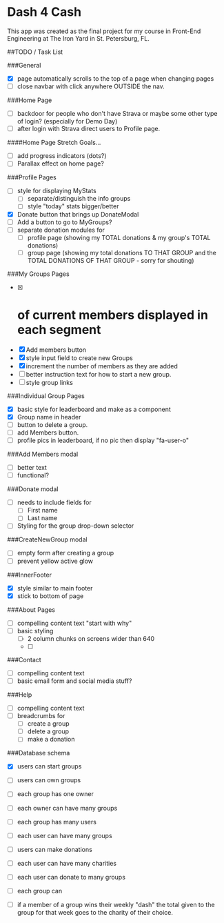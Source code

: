 # Dash 4 Cash
This app was created as the final project for my course in Front-End Engineering at The Iron Yard in St. Petersburg, FL.

##TODO / Task List

###General
- [x] page automatically scrolls to the top of a page when changing pages
- [ ] close navbar with click anywhere OUTSIDE the nav.

###Home Page
- [ ] backdoor for people who don't have Strava or maybe some other type of login? (especially for Demo Day)
- [ ] after login with Strava direct users to Profile page.

####Home Page Stretch Goals...
- [ ] add progress indicators (dots?)
- [ ] Parallax effect on home page?

###Profile Pages
- [ ] style for displaying MyStats
  - [ ] separate/distinguish the info groups
  - [ ] style "today" stats bigger/better
- [x] Donate button that brings up DonateModal
- [ ] Add a button to go to MyGroups?
- [ ] separate donation modules for
  - [ ] profile page (showing my TOTAL donations & my group's TOTAL donations)
  - [ ] group page (showing my total donations TO THAT GROUP and the TOTAL DONATIONS OF THAT GROUP - sorry for shouting)

###My Groups Pages
- [x] # of current members displayed in each segment
- [x] Add members button
- [x] style input field to create new Groups
- [x] increment the number of members as they are added
- [ ] better instruction text for how to start a new group.
- [ ] style group links

###Individual Group Pages
- [x] basic style for leaderboard and make as a component
- [x] Group name in header
- [ ] button to delete a group.
- [ ] add Members button.
- [ ] profile pics in leaderboard, if no pic then display "fa-user-o"

###Add Members modal
- [ ] better text
- [ ] functional?

###Donate modal
- [ ] needs to include fields for
  - [ ] First name
  - [ ] Last name
- [ ] Styling for the group drop-down selector

###CreateNewGroup modal
- [ ] empty form after creating a group
- [ ] prevent yellow active glow

###InnerFooter
- [x] style similar to main footer
- [x] stick to bottom of page

###About Pages
- [ ] compelling content text "start with why"
- [ ] basic styling
  - [ ] 2 column chunks on screens wider than 640
  - [ ]

###Contact
- [ ] compelling content text
- [ ] basic email form and social media stuff?

###Help
- [ ] compelling content text
- [ ] breadcrumbs for
  - [ ] create a group
  - [ ] delete a group
  - [ ] make a donation

###Database schema
- [x] users can start groups
- [ ] users can own groups
- [ ] each group has one owner
- [ ] each owner can have many groups
- [ ] each group has many users
- [ ] each user can have many groups
- [ ] users can make donations
- [ ] each user can have many charities
- [ ] each user can donate to many groups
- [ ] each group can

- [ ] if a member of a group wins their weekly "dash" the total given to the group for that week goes to the charity of their choice.
